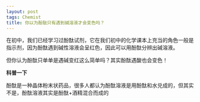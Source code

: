 ```yaml
---
layout: post
tags: Chemist
title: 你以为酚酞只有遇到碱溶液才会变色吗？
---
```

在初中，我们已经学习过酚酞试剂，它在我们初中的化学课本上充当的角色一般是指示剂，因为酚酞遇到碱性溶液会呈红色，因此可以用酚酞分辨出碱溶液。

但你认为酚酞只单单是遇碱变红这么简单吗？其实酚酞遇酸也会变色！

**科普一下**

酚酞是一种晶体粉末状药品，很多人都认为酚酞溶液是用酚酞和水兑成的，但其实不是，酚酞溶液其实是酚酞+酒精混合而成的
